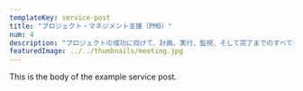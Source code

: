 ```yaml
---
templateKey: service-post
title: "プロジェクト・マネジメント支援（PMO）"
num: 4
description: "プロジェクトの成功に向けて、計画、実行、監視、そして完了までのすべてのフェーズをサポートします。PMO（プロジェクト・マネジメント・オフィス）の観点から、プロジェクトマネジメントのプロセスとベストプラクティスを導入し、クライアントの目標達成を支援します。進行中のプロジェクトの進捗を管理し、リスクや問題を早期に特定して解決策を提案、最適化されたプロジェクト計画を提供することで、プロジェクトの効率性と品質を向上させます。"
featuredImage: ../../thumbnails/meeting.jpg
---
```


This is the body of the example service post.
